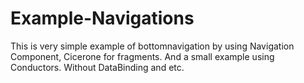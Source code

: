 # Example-Navigations
This is very simple example of bottomnavigation by using Navigation Component, Cicerone for fragments. And a small example using Conductors.
Without DataBinding and etc.
